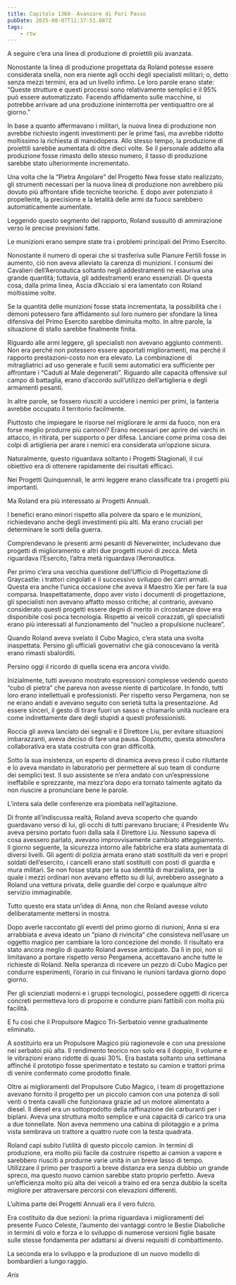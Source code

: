 ```yaml
---
title: Capitolo 1368- Avanzare di Pari Passo
pubDate: 2025-08-07T11:37:51.087Z
tags:
    - rtw
---
```



A seguire c’era una linea di produzione di proiettili più avanzata.


Nonostante la linea di produzione progettata da Roland potesse essere considerata snella, non era niente agli occhi degli specialisti militari; o, detto senza mezzi termini, era ad un livello infimo. Le loro parole erano state: “Queste strutture e questi processi sono relativamente semplici e il 95% può essere automatizzato. Facendo affidamento sulle macchine, si potrebbe arrivare ad una produzione ininterrotta per ventiquattro ore al giorno.”


In base a quanto affermavano i militari, la nuova linea di produzione non avrebbe richiesto ingenti investimenti per le prime fasi, ma avrebbe ridotto moltissimo la richiesta di manodopera. Allo stesso tempo, la produzione di proiettili sarebbe aumentata di oltre dieci volte. Se il personale addetto alla produzione fosse rimasto dello stesso numero, il tasso di produzione sarebbe stato ulteriormente incrementato.


Una volta che la “Pietra Angolare” del Progetto Nwa fosse stato realizzato, gli strumenti necessari per la nuova linea di produzione non avrebbero più dovuto più affrontare sfide tecniche teoriche. E dopo aver potenziato il propellente, la precisione e la letalità delle armi da fuoco sarebbero automaticamente aumentate.


Leggendo questo segmento del rapporto, Roland sussultò di ammirazione verso le precise previsioni fatte.


Le munizioni erano sempre state tra i problemi principali del Primo Esercito.


Nonostante il numero di operai che si trasferiva sulle Pianure Fertili fosse in aumento, ciò non aveva alleviato la carenza di munizioni. I consumi dei Cavalieri dell’Aeronautica soltanto negli addestramenti ne esauriva una grande quantità; tuttavia, gli addestramenti erano essenziali. Di questa cosa, dalla prima linea, Ascia d’Acciaio si era lamentato con Roland moltissime volte.


Se la quantità delle munizioni fosse stata incrementata, la possibilità che i demoni potessero fare affidamento sul loro numero per sfondare la linea difensiva del Primo Esercito sarebbe diminuita molto. In altre parole, la situazione di stallo sarebbe finalmente finita.


Riguardo alle armi leggere, gli specialisti non avevano aggiunto commenti. Non era perché non potessero essere apportati miglioramenti, ma perché il rapporto prestazioni-costo non era elevato. La combinazione di mitragliatrici ad uso generale e fucili semi automatici era sufficiente per affrontare i “Caduti al Male degenerati”. Riguardo alle capacità offensive sul campo di battaglia, erano d’accordo sull’utilizzo dell’artiglieria e degli armamenti pesanti.


In altre parole, se fossero riusciti a uccidere i nemici per primi, la fanteria avrebbe occupato il territorio facilmente.


Piuttosto che impiegare le risorse nel migliorare le armi da fuoco, non era forse meglio produrre più cannoni? Erano necessari per aprire dei varchi in attacco, in ritirata, per supporto o per difesa. Lanciare come prima cosa dei colpi di artiglieria per arare i nemici era considerata un’opzione sicura.


Naturalmente, questo riguardava soltanto i Progetti Stagionali, il cui obiettivo era di ottenere rapidamente dei risultati efficaci.


Nei Progetti Quinquennali, le armi leggere erano classificate tra i progetti più importanti.


Ma Roland era più interessato ai Progetti Annuali.


I benefici erano minori rispetto alla polvere da sparo e le munizioni, richiedevano anche degli investimenti più alti. Ma erano cruciali per determinare le sorti della guerra.


Comprendevano le presenti armi pesanti di Neverwinter, includevano due progetti di miglioramento e altri due progetti nuovi di zecca. Metà riguardava l’Esercito, l’altra metà riguardava l’Aeronautica.


Per primo c’era una vecchia questione dell’Ufficio di Progettazione di Graycastle: i trattori cingolati e il successivo sviluppo dei carri armati. Questa era anche l’unica occasione che aveva il Maestro Xie per fare la sua comparsa. Inaspettatamente, dopo aver visto i documenti di progettazione, gli specialisti non avevano affatto mosso critiche; al contrario, avevano considerato questi progetti essere degni di merito in circostanze dove era disponibile così poca tecnologia. Rispetto ai veicoli corazzati, gli specialisti erano più interessati al funzionamento del “nucleo a propulsione nucleare”.


Quando Roland aveva svelato il Cubo Magico, c’era stata una svolta inaspettata. Persino gli ufficiali governativi che già conoscevano la verità erano rimasti sbalorditi.


Persino oggi il ricordo di quella scena era ancora vivido.


Inizialmente, tutti avevano mostrato espressioni complesse vedendo questo “cubo di pietra” che pareva non avesse niente di particolare. In fondo, tutti loro erano intellettuali e professionisti. Per rispetto verso Pergamena, non se ne erano andati e avevano seguito con serietà tutta la presentazione. Ad essere sinceri, il gesto di tirare fuori un sasso e chiamarlo unità nucleare era come indirettamente dare degli stupidi a questi professionisti.


Roccia gli aveva lanciato dei segnali e il Direttore Liu, per evitare situazioni imbarazzanti, aveva deciso di fare una pausa. Dopotutto, questa atmosfera collaborativa era stata costruita con gran difficoltà.


Sotto la sua insistenza, un esperto di dinamica aveva preso il cubo riluttante e lo aveva mandato in laboratorio per permettere al suo team di condurre dei semplici test. Il suo assistente se n’era andato con un’espressione ineffabile e sprezzante, ma mezz’ora dopo era tornato talmente agitato da non riuscire a pronunciare bene le parole.


L’intera sala delle conferenze era piombata nell’agitazione.


Di fronte all’indiscussa realtà, Roland aveva scoperto che quando guardavano verso di lui, gli occhi di tutti parevano bruciare; il Presidente Wu aveva persino portato fuori dalla sala il Direttore Liu. Nessuno sapeva di cosa avessero parlato, avevano improvvisamente cambiato atteggiamento. Il giorno seguente, la sicurezza intorno alle fabbriche era stata aumentata di diversi livelli. Gli agenti di polizia armata erano stati sostituiti da veri e propri soldati dell’esercito, i cancelli erano stati sostituiti con posti di guardia e mura militari. Se non fosse stata per la sua identità di marzialista, per la quale i mezzi ordinari non avevano effetto su di lui, avrebbero assegnato a Roland una vettura privata, delle guardie del corpo e qualunque altro servizio immaginabile.


Tutto questo era stata un’idea di Anna, non che Roland avesse voluto deliberatamente mettersi in mostra.


Dopo averle raccontato gli eventi del primo giorno di riunioni, Anna si era arrabbiata e aveva ideato un “piano di rivincita” che consisteva nell’usare un oggetto magico per cambiare la loro concezione del mondo. Il risultato era stato ancora meglio di quanto Roland avesse anticipato. Da lì in poi, non si limitavano a portare rispetto verso Pergamena, accettavano anche tutte le richieste di Roland. Nella speranza di ricevere un pezzo di Cubo Magico per condurre esperimenti, l’orario in cui finivano le riunioni tardava giorno dopo giorno.


Per gli scienziati moderni e i gruppi tecnologici, possedere oggetti di ricerca concreti permetteva loro di proporre e condurre piani fattibili con molta più facilità.


E fu così che il Propulsore Magico Tri-Serbatoio venne gradualmente eliminato.


A sostituirlo era un Propulsore Magico più ragionevole e con una pressione nei serbatoi più alta. Il rendimento teorico non solo era il doppio, il volume e le vibrazioni erano ridotte di quasi 30%. Era bastata soltanto una settimana affinché il prototipo fosse sperimentato e testato su camion e trattori prima di venire confermato come prodotto finale.


Oltre ai miglioramenti del Propulsore Cubo Magico, i team di progettazione avevano fornito il progetto per un piccolo camion con una potenza di soli venti o trenta cavalli che funzionava grazie ad un motore alimentato a diesel. Il diesel era un sottoprodotto della raffinazione dei carburanti per i biplani. Aveva una struttura molto semplice e una capacità di carico tra una a due tonnellate. Non aveva nemmeno una cabina di pilotaggio e a prima vista sembrava un trattore a quattro ruote con la testa quadrata.


Roland capì subito l’utilità di questo piccolo camion. In termini di produzione, era molto più facile da costruire rispetto ai camion a vapore e sarebbero riusciti a produrne varie unità in un breve lasso di tempo. Utilizzare il primo per trasporti a breve distanza era senza dubbio un grande spreco, ma questo nuovo camion sarebbe stato proprio perfetto. Aveva un’efficienza molto più alta dei veicoli a traino ed era senza dubbio la scelta migliore per attraversare percorsi con elevazioni differenti.


L’ultima parte dei Progetti Annuali era il vero fulcro.


Era costituito da due sezioni: la prima riguardava i miglioramenti del presente Fuoco Celeste, l’aumento dei vantaggi contro le Bestie Diaboliche in termini di volo e forza e lo sviluppo di numerose versioni figlie basate sulle stesse fondamenta per adattarsi ai diversi requisiti di combattimento.


La seconda era lo sviluppo e la produzione di un nuovo modello di bombardieri a lungo raggio.






<em>Aris</em>
                                


                                



